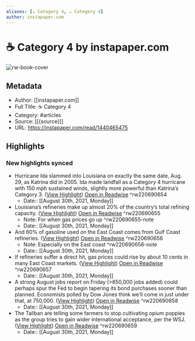 ```yaml
---
aliases: [☕️ Category 4, ☕️ Category 4]
author: instapaper.com
---
```

# ☕️ Category 4 by instapaper.com

![rw-book-cover](https://readwise-assets.s3.amazonaws.com/static/images/article0.00998d930354.png)

## Metadata
- Author: [[instapaper.com]]
- Full Title: ☕️ Category 4
- Category: #articles
- Source: [[{source}]]
- URL: https://instapaper.com/read/1440465475

## Highlights
### New highlights synced
- Hurricane Ida slammed into Louisiana on exactly the same date, Aug. 29, as Katrina did in 2005. Ida made landfall as a Category 4 hurricane with 150 mph sustained winds, slightly more powerful than Katrina’s Category 3. ([View Highlight](https://instapaper.com/read/1440465475/17327078)) [Open in Readwise](https://readwise.io/open/220690654) ^rw220690654
    - Date:: [[August 30th, 2021, Monday]]
- Louisiana’s refineries make up almost 20% of the country’s total refining capacity. ([View Highlight](https://instapaper.com/read/1440465475/17327104)) [Open in Readwise](https://readwise.io/open/220690655) ^rw220690655
    - Note: For when gas prices go up ^rw220690655-note
    - Date:: [[August 30th, 2021, Monday]]
- And 60% of gasoline used on the East Coast comes from Gulf Coast refineries. ([View Highlight](https://instapaper.com/read/1440465475/17327106)) [Open in Readwise](https://readwise.io/open/220690656) ^rw220690656
    - Note: Especially on the East coast ^rw220690656-note
    - Date:: [[August 30th, 2021, Monday]]
- If refineries suffer a direct hit, gas prices could rise by about 10 cents in many East Coast markets. ([View Highlight](https://instapaper.com/read/1440465475/17327109)) [Open in Readwise](https://readwise.io/open/220690657) ^rw220690657
    - Date:: [[August 30th, 2021, Monday]]
- A strong August jobs report on Friday (>850,000 jobs added) could perhaps spur the Fed to begin tapering its bond purchases sooner than planned. Economists polled by Dow Jones think we’ll come in just under that, at 750,000. ([View Highlight](https://instapaper.com/read/1440465475/17327162)) [Open in Readwise](https://readwise.io/open/220690658) ^rw220690658
    - Date:: [[August 30th, 2021, Monday]]
- The Taliban are telling some farmers to stop cultivating opium poppies as the group tries to gain wider international acceptance, per the WSJ. ([View Highlight](https://instapaper.com/read/1440465475/17327166)) [Open in Readwise](https://readwise.io/open/220690659) ^rw220690659
    - Date:: [[August 30th, 2021, Monday]]
